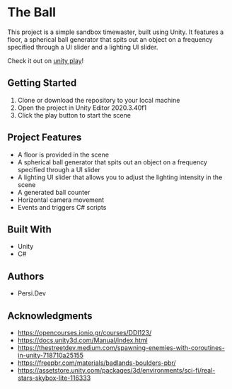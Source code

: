 # The Ball
This project is a simple sandbox timewaster, built using Unity. It features a floor, a spherical ball generator that spits out an object on a frequency specified through a UI slider and a lighting UI slider.

Check it out on [unity play](https://play.unity.com/en/games/aedaa1c4-6ada-49ed-8cec-8af95df8d4b5/graphics-assignment-2-ddi123-p2015050)!

## Getting Started
1. Clone or download the repository to your local machine
2. Open the project in Unity Editor 2020.3.40f1
3. Click the play button to start the scene

## Project Features
- A floor is provided in the scene
- A spherical ball generator that spits out an object on a frequency specified through a UI slider 
- A lighting UI slider that allows you to adjust the lighting intensity in the scene
- A generated ball counter
- Horizontal camera movement
- Events and triggers C# scripts

## Built With
- Unity
- C#

## Authors
- Persi.Dev

## Acknowledgments
- https://opencourses.ionio.gr/courses/DDI123/
- https://docs.unity3d.com/Manual/index.html
- https://thestreetdev.medium.com/spawning-enemies-with-coroutines-in-unity-718710a25155
- https://freepbr.com/materials/badlands-boulders-pbr/
- https://assetstore.unity.com/packages/3d/environments/sci-fi/real-stars-skybox-lite-116333
